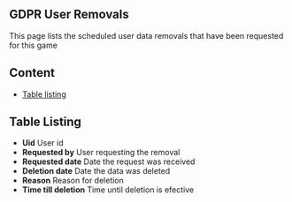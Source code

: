 ## GDPR User Removals

This page lists the scheduled user data removals that have been requested for this game

## Content
- [Table listing](#table-listing)

## Table Listing

- **Uid** User id
- **Requested by** User requesting the removal
- **Requested date** Date the request was received
- **Deletion date** Date the data was deleted
- **Reason** Reason for deletion
- **Time till deletion** Time until deletion is efective
